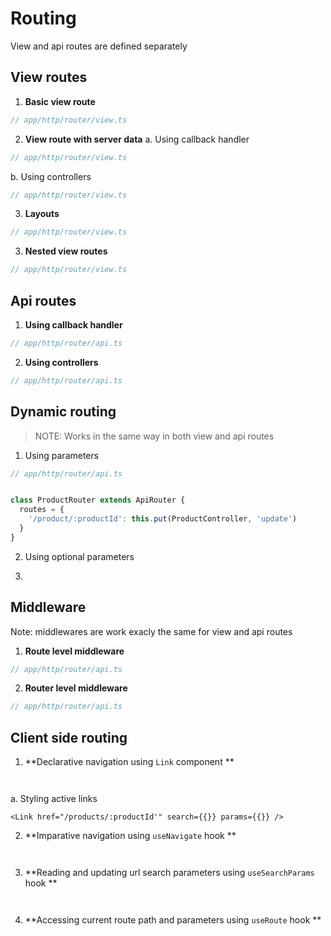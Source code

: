 # Routing
View and api routes are defined separately

## View routes

1. **Basic view route**
```ts
// app/http/router/view.ts


```

2. **View route with server data**
a. Using callback handler
```ts
// app/http/router/view.ts


```

b. Using controllers
```ts
// app/http/router/view.ts


```

3. **Layouts**
```ts
// app/http/router/view.ts


```

3. **Nested view routes**
```ts
// app/http/router/view.ts


```

## Api routes

1. **Using callback handler**
```ts
// app/http/router/api.ts


```

2. **Using controllers**
```ts
// app/http/router/api.ts


```

## Dynamic routing

> NOTE: Works in the same way in both view and api routes

1. Using parameters 
```ts
// app/http/router/api.ts


class ProductRouter extends ApiRouter {
  routes = {
    '/product/:productId': this.put(ProductController, 'update')
  }
}

```

2. Using optional parameters 


3. 

## Middleware
Note: middlewares are work exacly the same for view and api routes

1. **Route level middleware**
```ts
// app/http/router/api.ts


```

2. **Router level middleware**
```ts
// app/http/router/api.ts


```


## Client side routing

1. **Declarative navigation using `Link` component **

```tsx


```

a. Styling active links
```tsx
<Link href="/products/:productId'" search={{}} params={{}} />

```



2. **Imparative navigation using `useNavigate` hook **
```tsx


```

3. **Reading and updating url search parameters using `useSearchParams` hook **
```tsx


```

4. **Accessing current route path and parameters using `useRoute` hook ** 
```tsx


```
